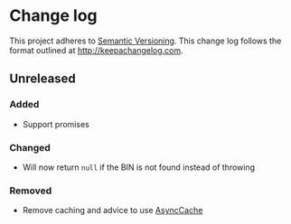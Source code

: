 # Change log

This project adheres to [Semantic Versioning](http://semver.org/). This change
log follows the format outlined at http://keepachangelog.com.

## Unreleased

### Added

- Support promises

### Changed

- Will now return `null` if the BIN is not found instead of throwing

### Removed

- Remove caching and advice to use [AsyncCache](http://npmjs.com/package/async-cache)
